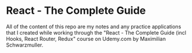 # React - The Complete Guide 
All of the content of this repo are my notes and any practice applications that I created while working through the "React - The Complete Guide (incl Hooks, React Router, Redux" course on Udemy.com by Maximilian Schwarzmuller.

